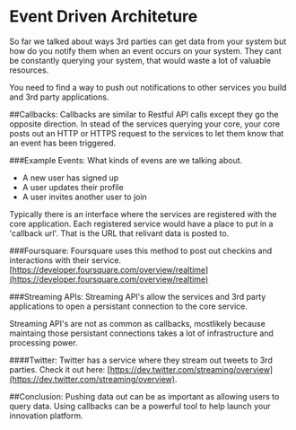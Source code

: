 # Event Driven Architeture
So far we talked about ways 3rd parties can get data from your system but how do you notify them when an event occurs on your system. They cant be constantly querying your system, that would waste a lot of valuable resources.

You need to find a way to push out notifications to other services you build and 3rd party applications.

##Callbacks:
Callbacks are similar to Restful API calls except they go the opposite direction. In stead of the services querying your core, your core posts out an HTTP or HTTPS request to the services to let them know that an event has been triggered.

###Example Events:
What kinds of evens are we talking about.
* A new user has signed up
* A user updates their profile
* A user invites another user to join

Typically there is an interface where the services are registered with the core application. Each registered service would have a place to put in a 'callback url'. That is the URL that relivant data is posted to.

###Foursquare:
Foursquare uses this method to post out checkins and interactions with their service.
[https://developer.foursquare.com/overview/realtime](https://developer.foursquare.com/overview/realtime)


###Streaming APIs:
Streaming API's allow the services and 3rd party applications to open a persistant connection to the core service.

Streaming API's are not as common as callbacks, mostlikely because maintaing those persistant connections takes a lot of infrastructure and processing power.

####Twitter:
Twitter has a service where they stream out tweets to 3rd parties. Check it out here:
[https://dev.twitter.com/streaming/overview](https://dev.twitter.com/streaming/overview).


##Conclusion:
Pushing data out can be as important as allowing users to query data. Using callbacks can be a powerful tool to help launch your innovation platform.
